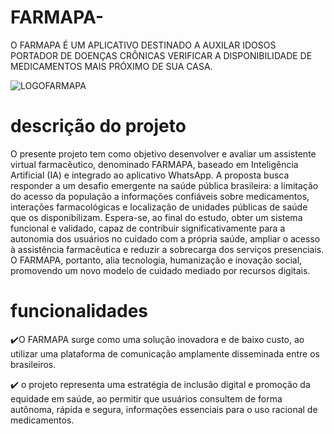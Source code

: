 # FARMAPA-
O FARMAPA É UM APLICATIVO DESTINADO A AUXILAR IDOSOS PORTADOR DE DOENÇAS CRÔNICAS VERIFICAR A DISPONIBILIDADE DE MEDICAMENTOS MAIS PRÓXIMO DE SUA CASA.

![LOGOFARMAPA](https://github.com/user-attachments/assets/d16dfc74-56b6-403d-b4cf-723e72ec4e8f)

# descrição do projeto

<p align="justify">

O presente projeto tem como objetivo desenvolver e avaliar um assistente virtual farmacêutico, denominado FARMAPA, baseado em Inteligência Artificial (IA) e integrado ao aplicativo WhatsApp. A proposta busca responder a um desafio emergente na saúde pública brasileira: a limitação do acesso da população a informações confiáveis sobre medicamentos, interações farmacológicas e localização de unidades públicas de saúde que os disponibilizam. Espera-se, ao final do estudo, obter um sistema funcional e validado, capaz de contribuir significativamente para a autonomia dos usuários no cuidado com a própria saúde, ampliar o acesso à assistência farmacêutica e reduzir a sobrecarga dos serviços presenciais. O FARMAPA, portanto, alia tecnologia, humanização e inovação social, promovendo um novo modelo de cuidado mediado por recursos digitais.

# funcionalidades 

✔️O FARMAPA surge como uma solução inovadora e de baixo custo, ao utilizar uma plataforma de comunicação amplamente disseminada entre os brasileiros. 

✔️ o projeto representa uma estratégia de inclusão digital e promoção da equidade em saúde, ao permitir que usuários consultem de forma autônoma, rápida e segura, informações essenciais para o uso racional de medicamentos. 
